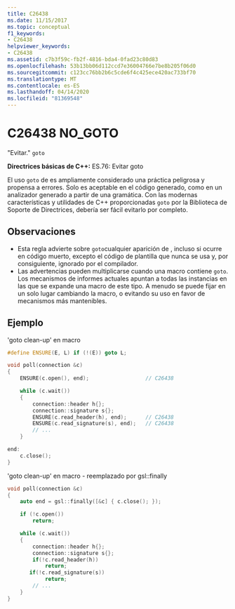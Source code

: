 ```yaml
---
title: C26438
ms.date: 11/15/2017
ms.topic: conceptual
f1_keywords:
- C26438
helpviewer_keywords:
- C26438
ms.assetid: c7b3f59c-fb2f-4816-bda4-0fad23c80d83
ms.openlocfilehash: 53b13bb06d112ccd7e36004766e7be8b205f06d0
ms.sourcegitcommit: c123cc76bb2b6c5cde6f4c425ece420ac733bf70
ms.translationtype: MT
ms.contentlocale: es-ES
ms.lasthandoff: 04/14/2020
ms.locfileid: "81369548"
---
```

# <a name="c26438-no_goto"></a>C26438 NO_GOTO

"Evitar." `goto`

**Directrices básicas de C++:**
ES.76: Evitar goto

El uso `goto` de es ampliamente considerado una práctica peligrosa y propensa a errores. Solo es aceptable en el código generado, como en un analizador generado a partir de una gramática. Con las modernas características y utilidades de C++ proporcionadas `goto` por la Biblioteca de Soporte de Directrices, debería ser fácil evitarlo por completo.

## <a name="remarks"></a>Observaciones

- Esta regla advierte sobre `goto`cualquier aparición de , incluso si ocurre en código muerto, excepto el código de plantilla que nunca se usa y, por consiguiente, ignorado por el compilador.
- Las advertencias pueden multiplicarse cuando una macro contiene `goto`. Los mecanismos de informes actuales apuntan a todas las instancias en las que se expande una macro de este tipo. A menudo se puede fijar en un solo lugar cambiando la macro, o evitando su uso en favor de mecanismos más mantenibles.

## <a name="example"></a>Ejemplo

'goto clean-up' en macro

```cpp
#define ENSURE(E, L) if (!(E)) goto L;

void poll(connection &c)
{
    ENSURE(c.open(), end);                  // C26438

    while (c.wait())
    {
        connection::header h{};
        connection::signature s{};
        ENSURE(c.read_header(h), end);      // C26438
        ENSURE(c.read_signature(s), end);   // C26438
        // ...
    }

end:
    c.close();
}
```

'goto clean-up' en macro - reemplazado por gsl::finally

```cpp
void poll(connection &c)
{
    auto end = gsl::finally([&c] { c.close(); });

    if (!c.open())
        return;

    while (c.wait())
    {
        connection::header h{};
        connection::signature s{};
        if(!c.read_header(h))
            return;
       if(!c.read_signature(s))
            return;
        // ...
    }
}
```
